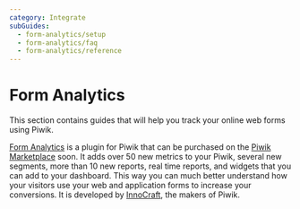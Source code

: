 ```yaml
---
category: Integrate
subGuides:
  - form-analytics/setup
  - form-analytics/faq
  - form-analytics/reference
---
```

# Form Analytics

This section contains guides that will help you track your online web forms using Piwik. 

[Form Analytics](http://www.form-analytics.net) is a plugin for Piwik that can be purchased 
on the [Piwik Marketplace](https://plugins.piwik.org/premium) soon. It adds over 50 new metrics to your Piwik, several 
 new segments, more than 10 new reports, real time reports, and widgets that you can add to your dashboard. This way
  you can much better understand how your visitors use your web and application forms to increase your conversions.
It is developed by [InnoCraft](https://www.innocraft.com), the makers of Piwik. 
